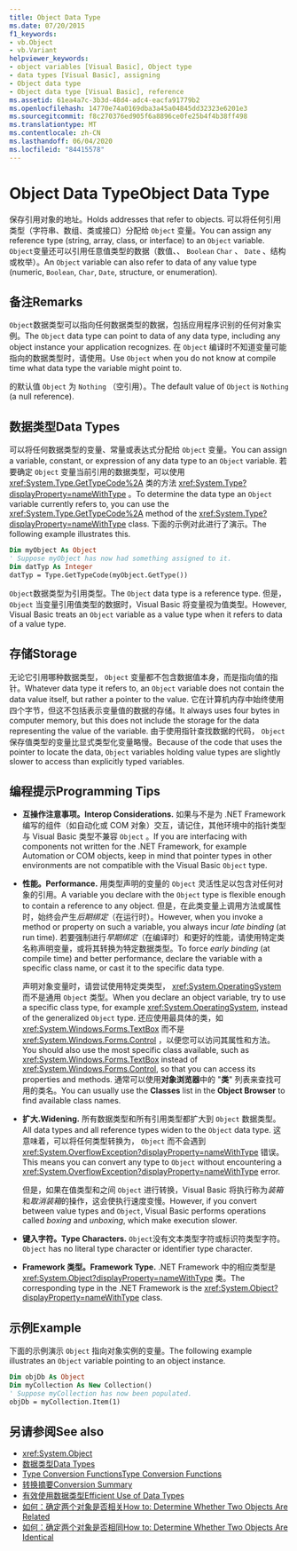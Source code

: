 ```yaml
---
title: Object Data Type
ms.date: 07/20/2015
f1_keywords:
- vb.Object
- vb.Variant
helpviewer_keywords:
- object variables [Visual Basic], Object type
- data types [Visual Basic], assigning
- Object data type
- Object data type [Visual Basic], reference
ms.assetid: 61ea4a7c-3b3d-48d4-adc4-eacfa91779b2
ms.openlocfilehash: 14770e74a0169dba3a45a04845dd32323e6201e3
ms.sourcegitcommit: f8c270376ed905f6a8896ce0fe25b4f4b38ff498
ms.translationtype: MT
ms.contentlocale: zh-CN
ms.lasthandoff: 06/04/2020
ms.locfileid: "84415578"
---
```

# <a name="object-data-type"></a><span data-ttu-id="0fbb7-102">Object Data Type</span><span class="sxs-lookup"><span data-stu-id="0fbb7-102">Object Data Type</span></span>

<span data-ttu-id="0fbb7-103">保存引用对象的地址。</span><span class="sxs-lookup"><span data-stu-id="0fbb7-103">Holds addresses that refer to objects.</span></span> <span data-ttu-id="0fbb7-104">可以将任何引用类型（字符串、数组、类或接口）分配给 `Object` 变量。</span><span class="sxs-lookup"><span data-stu-id="0fbb7-104">You can assign any reference type (string, array, class, or interface) to an `Object` variable.</span></span> <span data-ttu-id="0fbb7-105">`Object`变量还可以引用任意值类型的数据（数值、、 `Boolean` `Char` 、 `Date` 、结构或枚举）。</span><span class="sxs-lookup"><span data-stu-id="0fbb7-105">An `Object` variable can also refer to data of any value type (numeric, `Boolean`, `Char`, `Date`, structure, or enumeration).</span></span>

## <a name="remarks"></a><span data-ttu-id="0fbb7-106">备注</span><span class="sxs-lookup"><span data-stu-id="0fbb7-106">Remarks</span></span>

<span data-ttu-id="0fbb7-107">`Object`数据类型可以指向任何数据类型的数据，包括应用程序识别的任何对象实例。</span><span class="sxs-lookup"><span data-stu-id="0fbb7-107">The `Object` data type can point to data of any data type, including any object instance your application recognizes.</span></span> <span data-ttu-id="0fbb7-108">在 `Object` 编译时不知道变量可能指向的数据类型时，请使用。</span><span class="sxs-lookup"><span data-stu-id="0fbb7-108">Use `Object` when you do not know at compile time what data type the variable might point to.</span></span>

<span data-ttu-id="0fbb7-109">的默认值 `Object` 为 `Nothing` （空引用）。</span><span class="sxs-lookup"><span data-stu-id="0fbb7-109">The default value of `Object` is `Nothing` (a null reference).</span></span>

## <a name="data-types"></a><span data-ttu-id="0fbb7-110">数据类型</span><span class="sxs-lookup"><span data-stu-id="0fbb7-110">Data Types</span></span>

<span data-ttu-id="0fbb7-111">可以将任何数据类型的变量、常量或表达式分配给 `Object` 变量。</span><span class="sxs-lookup"><span data-stu-id="0fbb7-111">You can assign a variable, constant, or expression of any data type to an `Object` variable.</span></span> <span data-ttu-id="0fbb7-112">若要确定 `Object` 变量当前引用的数据类型，可以使用 <xref:System.Type.GetTypeCode%2A> 类的方法 <xref:System.Type?displayProperty=nameWithType> 。</span><span class="sxs-lookup"><span data-stu-id="0fbb7-112">To determine the data type an `Object` variable currently refers to, you can use the <xref:System.Type.GetTypeCode%2A> method of the <xref:System.Type?displayProperty=nameWithType> class.</span></span> <span data-ttu-id="0fbb7-113">下面的示例对此进行了演示。</span><span class="sxs-lookup"><span data-stu-id="0fbb7-113">The following example illustrates this.</span></span>

```vb
Dim myObject As Object
' Suppose myObject has now had something assigned to it.
Dim datTyp As Integer
datTyp = Type.GetTypeCode(myObject.GetType())
```

<span data-ttu-id="0fbb7-114">`Object`数据类型为引用类型。</span><span class="sxs-lookup"><span data-stu-id="0fbb7-114">The `Object` data type is a reference type.</span></span> <span data-ttu-id="0fbb7-115">但是， `Object` 当变量引用值类型的数据时，Visual Basic 将变量视为值类型。</span><span class="sxs-lookup"><span data-stu-id="0fbb7-115">However, Visual Basic treats an `Object` variable as a value type when it refers to data of a value type.</span></span>

## <a name="storage"></a><span data-ttu-id="0fbb7-116">存储</span><span class="sxs-lookup"><span data-stu-id="0fbb7-116">Storage</span></span>

<span data-ttu-id="0fbb7-117">无论它引用哪种数据类型， `Object` 变量都不包含数据值本身，而是指向值的指针。</span><span class="sxs-lookup"><span data-stu-id="0fbb7-117">Whatever data type it refers to, an `Object` variable does not contain the data value itself, but rather a pointer to the value.</span></span> <span data-ttu-id="0fbb7-118">它在计算机内存中始终使用四个字节，但这不包括表示变量值的数据的存储。</span><span class="sxs-lookup"><span data-stu-id="0fbb7-118">It always uses four bytes in computer memory, but this does not include the storage for the data representing the value of the variable.</span></span> <span data-ttu-id="0fbb7-119">由于使用指针查找数据的代码， `Object` 保存值类型的变量比显式类型化变量略慢。</span><span class="sxs-lookup"><span data-stu-id="0fbb7-119">Because of the code that uses the pointer to locate the data, `Object` variables holding value types are slightly slower to access than explicitly typed variables.</span></span>

## <a name="programming-tips"></a><span data-ttu-id="0fbb7-120">编程提示</span><span class="sxs-lookup"><span data-stu-id="0fbb7-120">Programming Tips</span></span>

- <span data-ttu-id="0fbb7-121">**互操作注意事项。**</span><span class="sxs-lookup"><span data-stu-id="0fbb7-121">**Interop Considerations.**</span></span> <span data-ttu-id="0fbb7-122">如果与不是为 .NET Framework 编写的组件（如自动化或 COM 对象）交互，请记住，其他环境中的指针类型与 Visual Basic 类型不兼容 `Object` 。</span><span class="sxs-lookup"><span data-stu-id="0fbb7-122">If you are interfacing with components not written for the .NET Framework, for example Automation or COM objects, keep in mind that pointer types in other environments are not compatible with the Visual Basic `Object` type.</span></span>

- <span data-ttu-id="0fbb7-123">**性能。**</span><span class="sxs-lookup"><span data-stu-id="0fbb7-123">**Performance.**</span></span> <span data-ttu-id="0fbb7-124">用类型声明的变量的 `Object` 灵活性足以包含对任何对象的引用。</span><span class="sxs-lookup"><span data-stu-id="0fbb7-124">A variable you declare with the `Object` type is flexible enough to contain a reference to any object.</span></span> <span data-ttu-id="0fbb7-125">但是，在此类变量上调用方法或属性时，始终会产生*后期绑定*（在运行时）。</span><span class="sxs-lookup"><span data-stu-id="0fbb7-125">However, when you invoke a method or property on such a variable, you always incur *late binding* (at run time).</span></span> <span data-ttu-id="0fbb7-126">若要强制进行*早期绑定*（在编译时）和更好的性能，请使用特定类名称声明变量，或将其转换为特定数据类型。</span><span class="sxs-lookup"><span data-stu-id="0fbb7-126">To force *early binding* (at compile time) and better performance, declare the variable with a specific class name, or cast it to the specific data type.</span></span>

  <span data-ttu-id="0fbb7-127">声明对象变量时，请尝试使用特定类类型， <xref:System.OperatingSystem> 而不是通用 `Object` 类型。</span><span class="sxs-lookup"><span data-stu-id="0fbb7-127">When you declare an object variable, try to use a specific class type, for example <xref:System.OperatingSystem>, instead of the generalized `Object` type.</span></span> <span data-ttu-id="0fbb7-128">还应使用最具体的类，如 <xref:System.Windows.Forms.TextBox> 而不是 <xref:System.Windows.Forms.Control> ，以便您可以访问其属性和方法。</span><span class="sxs-lookup"><span data-stu-id="0fbb7-128">You should also use the most specific class available, such as <xref:System.Windows.Forms.TextBox> instead of <xref:System.Windows.Forms.Control>, so that you can access its properties and methods.</span></span> <span data-ttu-id="0fbb7-129">通常可以使用**对象浏览器**中的 "**类**" 列表来查找可用的类名。</span><span class="sxs-lookup"><span data-stu-id="0fbb7-129">You can usually use the **Classes** list in the **Object Browser** to find available class names.</span></span>

- <span data-ttu-id="0fbb7-130">**扩大.**</span><span class="sxs-lookup"><span data-stu-id="0fbb7-130">**Widening.**</span></span> <span data-ttu-id="0fbb7-131">所有数据类型和所有引用类型都扩大到 `Object` 数据类型。</span><span class="sxs-lookup"><span data-stu-id="0fbb7-131">All data types and all reference types widen to the `Object` data type.</span></span> <span data-ttu-id="0fbb7-132">这意味着，可以将任何类型转换为， `Object` 而不会遇到 <xref:System.OverflowException?displayProperty=nameWithType> 错误。</span><span class="sxs-lookup"><span data-stu-id="0fbb7-132">This means you can convert any type to `Object` without encountering a <xref:System.OverflowException?displayProperty=nameWithType> error.</span></span>

  <span data-ttu-id="0fbb7-133">但是，如果在值类型和之间 `Object` 进行转换，Visual Basic 将执行称为*装箱*和*取消装箱*的操作，这会使执行速度变慢。</span><span class="sxs-lookup"><span data-stu-id="0fbb7-133">However, if you convert between value types and `Object`, Visual Basic performs operations called *boxing* and *unboxing*, which make execution slower.</span></span>

- <span data-ttu-id="0fbb7-134">**键入字符。**</span><span class="sxs-lookup"><span data-stu-id="0fbb7-134">**Type Characters.**</span></span> <span data-ttu-id="0fbb7-135">`Object`没有文本类型字符或标识符类型字符。</span><span class="sxs-lookup"><span data-stu-id="0fbb7-135">`Object` has no literal type character or identifier type character.</span></span>

- <span data-ttu-id="0fbb7-136">**Framework 类型。**</span><span class="sxs-lookup"><span data-stu-id="0fbb7-136">**Framework Type.**</span></span> <span data-ttu-id="0fbb7-137">.NET Framework 中的相应类型是 <xref:System.Object?displayProperty=nameWithType> 类。</span><span class="sxs-lookup"><span data-stu-id="0fbb7-137">The corresponding type in the .NET Framework is the <xref:System.Object?displayProperty=nameWithType> class.</span></span>

## <a name="example"></a><span data-ttu-id="0fbb7-138">示例</span><span class="sxs-lookup"><span data-stu-id="0fbb7-138">Example</span></span>

<span data-ttu-id="0fbb7-139">下面的示例演示 `Object` 指向对象实例的变量。</span><span class="sxs-lookup"><span data-stu-id="0fbb7-139">The following example illustrates an `Object` variable pointing to an object instance.</span></span>

```vb
Dim objDb As Object
Dim myCollection As New Collection()
' Suppose myCollection has now been populated.
objDb = myCollection.Item(1)
```

## <a name="see-also"></a><span data-ttu-id="0fbb7-140">另请参阅</span><span class="sxs-lookup"><span data-stu-id="0fbb7-140">See also</span></span>

- <xref:System.Object>
- [<span data-ttu-id="0fbb7-141">数据类型</span><span class="sxs-lookup"><span data-stu-id="0fbb7-141">Data Types</span></span>](index.md)
- [<span data-ttu-id="0fbb7-142">Type Conversion Functions</span><span class="sxs-lookup"><span data-stu-id="0fbb7-142">Type Conversion Functions</span></span>](../functions/type-conversion-functions.md)
- [<span data-ttu-id="0fbb7-143">转换摘要</span><span class="sxs-lookup"><span data-stu-id="0fbb7-143">Conversion Summary</span></span>](../keywords/conversion-summary.md)
- [<span data-ttu-id="0fbb7-144">有效使用数据类型</span><span class="sxs-lookup"><span data-stu-id="0fbb7-144">Efficient Use of Data Types</span></span>](../../programming-guide/language-features/data-types/efficient-use-of-data-types.md)
- [<span data-ttu-id="0fbb7-145">如何：确定两个对象是否相关</span><span class="sxs-lookup"><span data-stu-id="0fbb7-145">How to: Determine Whether Two Objects Are Related</span></span>](../../programming-guide/language-features/variables/how-to-determine-whether-two-objects-are-related.md)
- [<span data-ttu-id="0fbb7-146">如何：确定两个对象是否相同</span><span class="sxs-lookup"><span data-stu-id="0fbb7-146">How to: Determine Whether Two Objects Are Identical</span></span>](../../programming-guide/language-features/variables/how-to-determine-whether-two-objects-are-identical.md)
